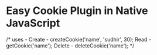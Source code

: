 <h1>Easy Cookie Plugin in Native JavaScript</h1>
/*
	uses - 
	Create	-  createCookie('name', 'sudhir', 30);
	Read	-  getCookie('name');
	Delete	-  deleteCookie('name');
*/	